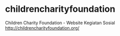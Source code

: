 # childrencharityfoundation
Children Charity Foundation - Website Kegiatan Sosial
http://childrencharityfoundation.org/
